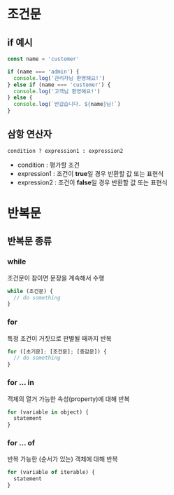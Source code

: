 # 조건문
## if 예시
```javascript
const name = 'customer'

if (name === 'admin') {
  console.log('관리자님 환영해요!')
} else if (name === 'customer') {
  console.log('고객님 환영해요!')
} else {
  console.log(`반갑습니다. ${name}님!`)
}
```

## 삼항 연산자 
`condition ? expression1 : expression2`
- condition : 평가할 조건
- expression1 : 조건이 **true**일 경우 반환할 값 또는 표현식
- expression2 : 조건이 **false**일 경우 반환할 값 또는 표현식

# 반복문
## 반복문 종류
### while
조건문이 참이면 문장을 계속해서 수행
```javascript
while (조건문) {
  // do something
}
```

### for
특정 조건이 거짓으로 판별될 때까지 반복
```javascript
for ([초기문]; [조건문]; [증감문]) {
  // do something
}
```

### for ... in
객체의 열거 가능한 속성(property)에 대해 반복
```javascript
for (variable in object) {
  statement
}
```

### for ... of
반복 가능한 (순서가 있는) 객체에 대해 반복
```javascript
for (variable of iterable) {
  statement
}
```